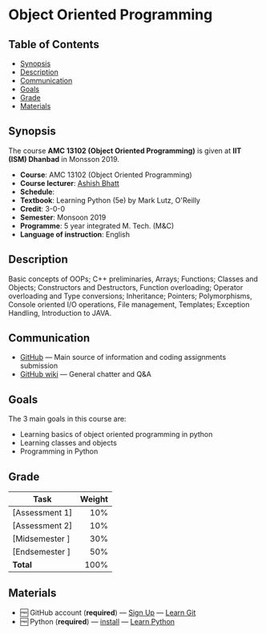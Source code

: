 # Object Oriented Programming
<!--lint disable no-html-->

## Table of Contents

*   [Synopsis](#synopsis)
*   [Description](#description)
*   [Communication](#communication)
*   [Goals](#goals)
*   [Grade](#grade)
*   [Materials](#materials)

## Synopsis

The course **AMC 13102 (Object Oriented Programming)** is given at **IIT (ISM) Dhanbad** in Monsson 2019.

*   **Course**: AMC 13102 (Object Oriented Programming)
*   **Course lecturer**: [Ashish Bhatt][ashish-mail]
*   **Schedule**: 
*   **Textbook**: Learning Python (5e) by Mark Lutz, O'Reilly
*   **Credit**: 3-0-0
*   **Semester**: Monsoon 2019
*   **Programme**: 5 year integrated M. Tech. (M&C)
*   **Language of instruction**: English

## Description

Basic  concepts  of  OOPs;  C++  preliminaries,  Arrays; Functions;  Classes  and  Objects; Constructors   and   Destructors,   Function   overloading;   Operator   overloading   and   Type conversions;  Inheritance;  Pointers;  Polymorphisms, Console  oriented  I/O  operations,  File management, Templates; Exception Handling, Introduction to JAVA.

## Communication

*   [GitHub](https://github.com/bhattah/amc13102_oop)
    — Main source of information and coding assignments submission
*   [GitHub wiki](https://github.com/bhattah/amc13102_oop/wiki)
    — General chatter and Q&A

## Goals

The 3 main goals in this course are:

*   Learning basics of object oriented programming in python
*   Learning classes and objects
*   Programming in Python

## Grade

| Task                        | Weight |
| --------------------------- | -----: |
| [Assessment 1]              |    10% |
| [Assessment 2]              |    10% |
| [Midsemester ]              |    30% |
| [Endsemester ]              |    50% |
| **Total**                   |   100% |

## Materials

*   🆓 GitHub account (**required**)
    — [Sign Up](https://help.github.com/articles/signing-up-for-a-new-github-account/)
    — [Learn Git](https://www.codecademy.com/learn/learn-git)
*   🆓 Python (**required**)
    — [install](https://docs.anaconda.com/anaconda/install/linux/)
    — [Learn Python](https://www.codecademy.com/learn/learn-python)


[ashish-mail]: mailto:ashishbhatt@iitism.ac.in?subject=AMC15101_Algorithims:%20

[a1]: assessment-1

[a2]: assessment-2

[piazza]: piazza.com
